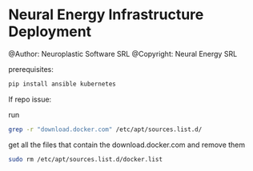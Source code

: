 # Neural Energy Infrastructure Deployment

@Author: Neuroplastic Software SRL
@Copyright: Neural Energy SRL


prerequisites:
```bash
pip install ansible kubernetes 
```

If repo issue:

run
```bash
grep -r "download.docker.com" /etc/apt/sources.list.d/
```
get all the files that contain the download.docker.com and remove them
```bash
sudo rm /etc/apt/sources.list.d/docker.list
```